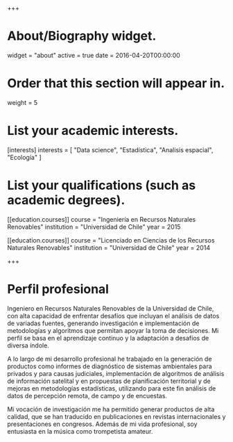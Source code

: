 +++
# About/Biography widget.
widget = "about"
active = true
date = 2016-04-20T00:00:00

# Order that this section will appear in.
weight = 5

# List your academic interests.
[interests]
  interests = [
    "Data science",
    "Estadística",
    "Analisis espacial",
    "Ecología"
  ]

# List your qualifications (such as academic degrees).
[[education.courses]]
  course = "Ingeniería en Recursos Naturales Renovables"
  institution = "Universidad de Chile"
  year = 2015

[[education.courses]]
  course = "Licenciado en Ciencias de los Recursos Naturales Renovables"
  institution = "Universidad de Chile"
  year = 2014

 
+++

# Perfil profesional

Ingeniero en Recursos Naturales Renovables de la Universidad de Chile, con alta capacidad de enfrentar desafíos que incluyan el análisis de datos de variadas fuentes, generando investigación e implementación de metodologías y algoritmos que permitan apoyar la toma de decisiones. Mi perfil se basa en el aprendizaje continuo y la adaptación a desafíos de diversa índole.

A lo largo de mi desarrollo profesional he trabajado en la generación de productos como informes de diagnóstico de sistemas ambientales para privados y para causas judiciales, implementación de algoritmos de análisis de información satelital y en propuestas de planificación territorial y de mejoras en metodologías estadísticas, utilizando para este fin análisis de datos de percepción remota, de campo y de encuestas. 

Mi vocación de investigación me ha permitido generar productos de alta calidad, que se han traducido en publicaciones en revistas internacionales y presentaciones en congresos. Además de mi vida profesional, soy entusiasta en la música como trompetista amateur.
